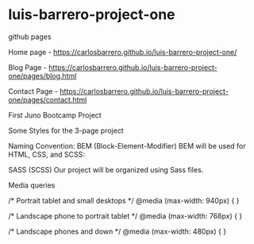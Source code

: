 # luis-barrero-project-one

github pages

Home page - https://carlosbarrero.github.io/luis-barrero-project-one/

Blog Page - https://carlosbarrero.github.io/luis-barrero-project-one/pages/blog.html

Contact Page - https://carlosbarrero.github.io/luis-barrero-project-one/pages/contact.html

First Juno Bootcamp Project

Some Styles for the 3-page project

Naming Convention: BEM (Block-Element-Modifier) BEM will be used for HTML, CSS, and SCSS:

SASS (SCSS) Our project will be organized using Sass files.


Media queries

/* Portrait tablet and small desktops */
@media (max-width: 940px) {
}

/* Landscape phone to portrait tablet */
@media (max-width: 768px) {
}

/* Landscape phones and down */
@media (max-width: 480px) {
}
